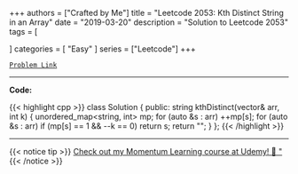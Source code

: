 
+++
authors = ["Crafted by Me"]
title = "Leetcode 2053: Kth Distinct String in an Array"
date = "2019-03-20"
description = "Solution to Leetcode 2053"
tags = [
    
]
categories = [
    "Easy"
]
series = ["Leetcode"]
+++



[`Problem Link`](https://leetcode.com/problems/kth-distinct-string-in-an-array/description/)

---

**Code:**

{{< highlight cpp >}}
class Solution {
public:
    string kthDistinct(vector<string>& arr, int k) {
        unordered_map<string, int> mp;
        for (auto &s : arr)
            ++mp[s];
        for (auto &s : arr)
            if (mp[s] == 1 && --k == 0)
                return s;
        return "";
    }
};
{{< /highlight >}}


---


{{< notice tip >}}
[Check out my Momentum Learning course at Udemy! 🚀 "](https://www.udemy.com/course/blind-75-the-data-structures-and-algorithms-essentials/)
{{< /notice >}}

